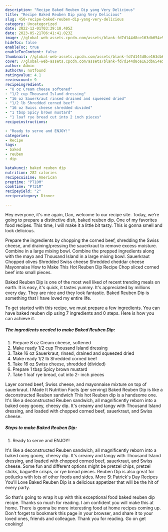 ```yaml
---
description: "Recipe Baked Reuben Dip yang Very Delicious"
title: "Recipe Baked Reuben Dip yang Very Delicious"
slug: 450-recipe-baked-reuben-dip-yang-very-delicious
category: Uncategorized
date: 2022-12-01T03:39:18.405Z
date: 2023-05-21T06:41:41.023Z
image: //global-web-assets.cpcdn.com/assets/blank-fd7d144d8ce163db654e5a02c40b08a2775adb7897d16e4062681dc7e1b2800f.png
hideToc: false
enableToc: true
enableTocContent: false
thumbnail: //global-web-assets.cpcdn.com/assets/blank-fd7d144d8ce163db654e5a02c40b08a2775adb7897d16e4062681dc7e1b2800f.png
cover: //global-web-assets.cpcdn.com/assets/blank-fd7d144d8ce163db654e5a02c40b08a2775adb7897d16e4062681dc7e1b2800f.png
author: Admin
authorAv: notfound
ratingvalue: 4.1
reviewcount: 9
recipeingredient:
- "8 oz Cream cheese softened"
- "1/2 cup Thousand Island dressing"
- "16 oz Sauerkraut rinsed drained and squeezed dried"
- "1/2 lb Shredded corned beef"
- "16 oz Swiss cheese shredded divided"
- "1 tbsp Spicy brown mustard"
- "1 loaf rye bread cut into 2 inch pieces"
recipeinstructions:

- "Ready to serve and ENJOY!"
categories:
- Recipe
tags:
- baked
- reuben
- dip

katakunci: baked reuben dip 
nutrition: 282 calories
recipecuisine: American
preptime: "PT10M"
cooktime: "PT31M"
recipeyield: "2"
recipecategory: Dinner

---
```



Hey everyone, it's me again, Dan, welcome to our recipe site. Today, we're going to prepare a distinctive dish, baked reuben dip. One of my favorites food recipes. This time, I will make it a little bit tasty. This is gonna smell and look delicious.

Prepare the ingredients by chopping the corned beef, shredding the Swiss cheese, and draining/pressing the sauerkraut to remove excess moisture. Combine in a large mixing bowl. Combine the prepped ingredients along with the mayo and Thousand Island in a large mixing bowl. Sauerkraut Chopped olives Shredded Swiss cheese Shredded cheddar cheese Mayonnaise How to Make This Hot Reuben Dip Recipe Chop sliced corned beef into small pieces.

Baked Reuben Dip is one of the most well liked of recent trending meals on earth. It is easy, it's quick, it tastes yummy. It's appreciated by millions every day. They are nice and they look fantastic. Baked Reuben Dip is something that I have loved my entire life.


To get started with this recipe, we must prepare a few ingredients. You can have baked reuben dip using 7 ingredients and 0 steps. Here is how you can achieve it.

<!--inarticleads1-->

##### The ingredients needed to make Baked Reuben Dip:

1. Prepare 8 oz Cream cheese, softened
1. Make ready 1/2 cup Thousand Island dressing
1. Take 16 oz Sauerkraut, rinsed, drained and squeezed dried
1. Make ready 1/2 lb Shredded corned beef
1. Take 16 oz Swiss cheese, shredded (divided)
1. Prepare 1 tbsp Spicy brown mustard
1. Take 1 loaf rye bread, cut into 2- inch pieces


Layer corned beef, Swiss cheese, and mayonnaise mixture on top of sauerkraut. I Made It Nutrition Facts (per serving) Baked Reuben Dip is like a deconstructed Reuben sandwich This hot Reuben dip is a handsome one. It&#39;s like a deconstructed Reuben sandwich, all magnificently reborn into a baked ooey gooey, cheesy dip. It&#39;s creamy and tangy with Thousand Island dressing, and loaded with chopped corned beef, sauerkraut, and Swiss cheese. 

<!--inarticleads2-->

##### Steps to make Baked Reuben Dip:


1. Ready to serve and ENJOY!

It&#39;s like a deconstructed Reuben sandwich, all magnificently reborn into a baked ooey gooey, cheesy dip. It&#39;s creamy and tangy with Thousand Island dressing, and loaded with chopped corned beef, sauerkraut, and Swiss cheese. Some fun and different options might be pretzel chips, pretzel sticks, baguette crisps, or rye bread pieces. Reuben Dip is also great for potlucks with lots of other foods and sides. More St Patrick&#39;s Day Recipes You&#39;ll Love Baked Reuben Dip is a delicious appetizer that will be the hit of every party. 

So that's going to wrap it up with this exceptional food baked reuben dip recipe. Thanks so much for reading. I am confident you will make this at home. There is gonna be more interesting food at home recipes coming up. Don't forget to bookmark this page in your browser, and share it to your loved ones, friends and colleague. Thank you for reading. Go on get cooking!
